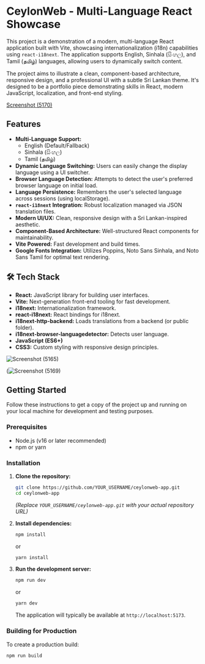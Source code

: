 # CeylonWeb - Multi-Language React Showcase


 This project is a demonstration of a modern, multi-language React application built with Vite, showcasing internationalization (i18n) capabilities using `react-i18next`. The application supports English, Sinhala (සිංහල), and Tamil (தமிழ்) languages, allowing users to dynamically switch content.

The project aims to illustrate a clean, component-based architecture, responsive design, and a professional UI with a subtle Sri Lankan theme. It's designed to be a portfolio piece demonstrating skills in React, modern JavaScript, localization, and front-end styling.


[Screenshot (5170)](https://github.com/user-attachments/assets/378e4eef-f3e5-4863-b4f5-f4dcc25e9d4b)



##  Features

*   **Multi-Language Support:**
    *   English (Default/Fallback)
    *   Sinhala (සිංහල)
    *   Tamil (தமிழ்)
*   **Dynamic Language Switching:** Users can easily change the display language using a UI switcher.
*   **Browser Language Detection:** Attempts to detect the user's preferred browser language on initial load.
*   **Language Persistence:** Remembers the user's selected language across sessions (using localStorage).
*   **`react-i18next` Integration:** Robust localization managed via JSON translation files.
*   **Modern UI/UX:** Clean, responsive design with a Sri Lankan-inspired aesthetic.
*   **Component-Based Architecture:** Well-structured React components for maintainability.
*   **Vite Powered:** Fast development and build times.
*   **Google Fonts Integration:** Utilizes Poppins, Noto Sans Sinhala, and Noto Sans Tamil for optimal text rendering.

## 🛠️ Tech Stack

*   **React:** JavaScript library for building user interfaces.
*   **Vite:** Next-generation front-end tooling for fast development.
*   **i18next:** Internationalization framework.
*   **react-i18next:** React bindings for i18next.
*   **i18next-http-backend:** Loads translations from a backend (or public folder).
*   **i18next-browser-languagedetector:** Detects user language.
*   **JavaScript (ES6+)**
*   **CSS3:** Custom styling with responsive design principles.

![Screenshot (5165)](https://github.com/user-attachments/assets/cbdb58e1-ecd2-45c0-b768-314fd8d45d11)

(![Screenshot (5169)](https://github.com/user-attachments/assets/4d68e215-67df-4f86-b939-b2032621b331)


##  Getting Started

Follow these instructions to get a copy of the project up and running on your local machine for development and testing purposes.

### Prerequisites

*   Node.js (v16 or later recommended)
*   npm or yarn

### Installation

1.  **Clone the repository:**
    ```bash
    git clone https://github.com/YOUR_USERNAME/ceylonweb-app.git
    cd ceylonweb-app
    ```
    *(Replace `YOUR_USERNAME/ceylonweb-app.git` with your actual repository URL)*

2.  **Install dependencies:**
    ```bash
    npm install
    ```
    or
    ```bash
    yarn install
    ```

3.  **Run the development server:**
    ```bash
    npm run dev
    ```
    or
    ```bash
    yarn dev
    ```
    The application will typically be available at `http://localhost:5173`.

### Building for Production

To create a production build:
```bash
npm run build
